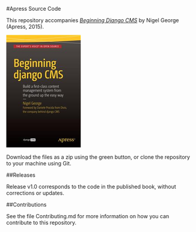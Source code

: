 #Apress Source Code

This repository accompanies [*Beginning Django CMS*](http://www.apress.com/9781484216705) by Nigel George (Apress, 2015).

![Cover image](9781484216705.jpg)

Download the files as a zip using the green button, or clone the repository to your machine using Git.

##Releases

Release v1.0 corresponds to the code in the published book, without corrections or updates.

##Contributions

See the file Contributing.md for more information on how you can contribute to this repository.
